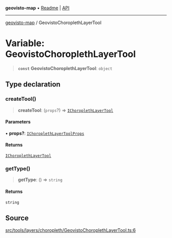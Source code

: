 **geovisto-map** • [Readme](../README.md) \| [API](../globals.md)

***

[geovisto-map](../README.md) / GeovistoChoroplethLayerTool

# Variable: GeovistoChoroplethLayerTool

> **`const`** **GeovistoChoroplethLayerTool**: `object`

## Type declaration

### createTool()

> **createTool**: (`props`?) => [`IChoroplethLayerTool`](../interfaces/IChoroplethLayerTool.md)

#### Parameters

• **props?**: [`IChoroplethLayerToolProps`](../type-aliases/IChoroplethLayerToolProps.md)

#### Returns

[`IChoroplethLayerTool`](../interfaces/IChoroplethLayerTool.md)

### getType()

> **getType**: () => `string`

#### Returns

`string`

## Source

[src/tools/layers/choropleth/GeovistoChoroplethLayerTool.ts:6](https://github.com/geovisto/geovisto-map/blob/e22d774889dbc28cc1ec62933ecf6bab6690f172/src/tools/layers/choropleth/GeovistoChoroplethLayerTool.ts#L6)
